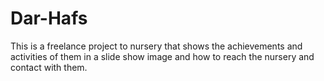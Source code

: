 # Dar-Hafs
This is a freelance project to nursery that shows the achievements and activities of them in a slide show image and how to reach the nursery and contact with them.
